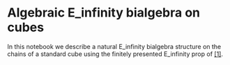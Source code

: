 # Algebraic E_infinity bialgebra on cubes

In this notebook we describe a natural E_infinity bialgebra structure on the chains of a standard cube using the finitely presented E_infinity prop of [[1]](https://arxiv.org/abs/1808.00854).
